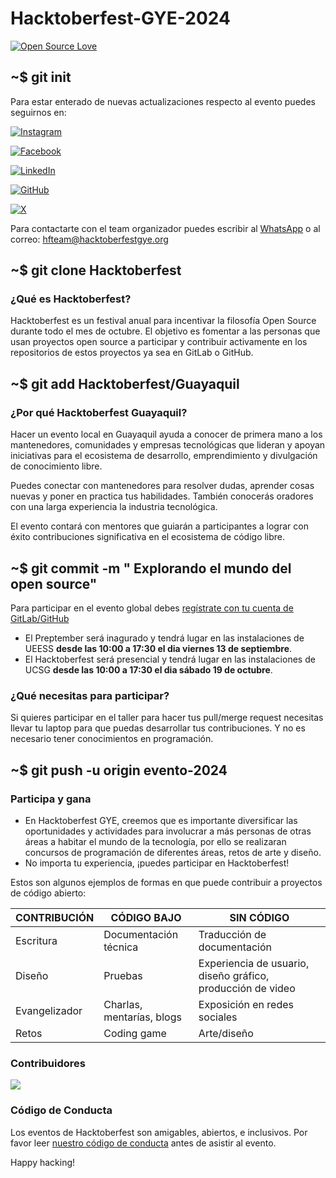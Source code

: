 # Hacktoberfest-GYE-2024

[![Open Source Love](https://badges.frapsoft.com/os/v1/open-source.svg?v=102)](https://github.com/ellerbrock/open-source-badge/)

<!-- ![contributors](https://img.shields.io/github/contributors/Hacktoberfest-GYE/hacktoberfestgye-landing?style=plastic)
![last commit](https://img.shields.io/github/last-commit//Hacktoberfest-GYE/hacktoberfestgye-landing?style=plastic)
![release](https://img.shields.io/github/v/release/Hacktoberfest-GYE/hacktoberfestgye-landing) -->

## ~$ git init

Para estar enterado de nuevas actualizaciones respecto al evento puedes seguirnos en:

[![Instagram](https://img.shields.io/badge/hacktoberfestgye-%23E4405F.svg?style=for-the-badge&logo=Instagram&logoColor=white)](https://www.instagram.com/hacktoberfestgye/)

[![Facebook](https://img.shields.io/badge/hacktoberfestgye-%231877F2.svg?style=for-the-badge&logo=Facebook&logoColor=white)](https://www.facebook.com/hacktoberfestgye)

[![LinkedIn](https://img.shields.io/badge/hacktoberfestgye-%230077B5.svg?style=for-the-badge&logo=LinkedIn&logoColor=white)](https://www.linkedin.com/company/hacktoberfestgye)

[![GitHub](https://img.shields.io/badge/HacktoberfestGYE-%23121011.svg?style=for-the-badge&logo=GitHub&logoColor=white)](https://github.com/Hacktoberfest-GYE)

[![X](https://img.shields.io/badge/HacktoberfestGYE-%23000000.svg?style=for-the-badge&logo=X&logoColor=white)](https://twitter.com/hacktoberfestec)

Para contactarte con el team organizador puedes escribir al [WhatsApp](https://wa.me/message/AAI3OELJXGBII1) o al correo: <hfteam@hacktoberfestgye.org>

## ~$ git clone Hacktoberfest

### ¿Qué es Hacktoberfest?

Hacktoberfest es un festival anual para incentivar la filosofía Open Source durante todo el mes de octubre. El objetivo es fomentar a las personas que usan proyectos open source a participar y contribuir activamente en los repositorios de estos proyectos ya sea en GitLab o GitHub.

## ~$ git add Hacktoberfest/Guayaquil

### ¿Por qué Hacktoberfest Guayaquil?

Hacer un evento local en Guayaquil ayuda a conocer de primera mano a los mantenedores, comunidades y empresas tecnológicas que lideran y apoyan iniciativas para el ecosistema de desarrollo, emprendimiento y divulgación de conocimiento libre.

Puedes conectar con mantenedores para resolver dudas, aprender cosas nuevas y poner en practica tus habilidades. También conocerás oradores con una larga experiencia la industria tecnológica.

El evento contará con mentores que guiarán a participantes a lograr con éxito contribuciones significativa en el ecosistema de código libre.

## ~$ git commit -m " Explorando el mundo del open source"

Para participar en el evento global debes [regístrate con tu cuenta de GitLab/GitHub](https://Hacktoberfest.com/)

- El Preptember será inagurado y tendrá lugar en las instalaciones de UEESS **desde las 10:00 a 17:30 el dia viernes 13 de septiembre**.
- El Hacktoberfest será presencial y tendrá lugar en las instalaciones de UCSG **desde las 10:00 a 17:30 el dia sábado 19 de octubre**.

### ¿Qué necesitas para participar?

Si quieres participar en el taller para hacer tus pull/merge request necesitas llevar tu laptop para que puedas desarrollar tus contribuciones. Y no es necesario tener conocimientos en programación.

## ~$ git push -u origin evento-2024

### Participa y gana

- En Hacktoberfest GYE, creemos que es importante diversificar las oportunidades y actividades para involucrar a más personas de otras áreas a habitar el mundo de la tecnología, por ello se realizaran concursos de programación de diferentes áreas, retos de arte y diseño.
- No importa tu experiencia, ¡puedes participar en Hacktoberfest!

Estos son algunos ejemplos de formas en que puede contribuir a proyectos de código abierto:

| CONTRIBUCIÓN  | CÓDIGO BAJO               | SIN CÓDIGO                                                  |
| ------------- | ------------------------- | ----------------------------------------------------------- |
| Escritura     | Documentación técnica     | Traducción de documentación                                 |
| Diseño        | Pruebas                   | Experiencia de usuario, diseño gráfico, producción de video |
| Evangelizador | Charlas, mentarías, blogs | Exposición en redes sociales                                |
| Retos         | Coding game               | Arte/diseño                                                 |

### Contribuidores

<a href="https://github.com/Hacktoberfest-GYE/hacktoberfestgye-landing/graphs/contributors">
  <img src="https://contrib.rocks/image?repo=Hacktoberfest-GYE/hacktoberfestgye-landing" />
</a>

### Código de Conducta

Los eventos de Hacktoberfest son amigables, abiertos, e inclusivos. Por favor leer [nuestro código de conducta](CODE_OF_CONDUCT.md) antes de asistir al evento.

Happy hacking!
